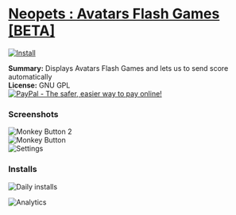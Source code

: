 # [Neopets : Avatars Flash Games [BETA]](.)

[![Install](../../resources/image/install_button.jpg)](../../../../raw/master/scripts/Neopets_Avatars_Flash_Games_[BETA]/127882.user.js)

**Summary:** Displays Avatars Flash Games and lets us to send score automatically<br />
**License:** GNU GPL<br />
[![PayPal - The safer, easier way to pay online!](https://www.paypalobjects.com/en_US/i/btn/btn_donate_SM.gif "PayPal - The safer, easier way to pay online!")](https://goo.gl/DNfg2w)

### Screenshots
![Monkey Button 2](Monkey%20Button%202.png)<br />
![Monkey Button](Monkey%20Button.png)<br />
![Settings](Settings.png)


### Installs
![Daily installs](http://gm.wesley.eti.br/count.php?id=scripts/Neopets_Avatars_Flash_Games_[BETA]/127882.user.js&type=image)

![Analytics](https://ga-beacon.appspot.com/UA-462297-6/master/Neopets_Avatars_Flash_Games_[BETA]?pixel)
